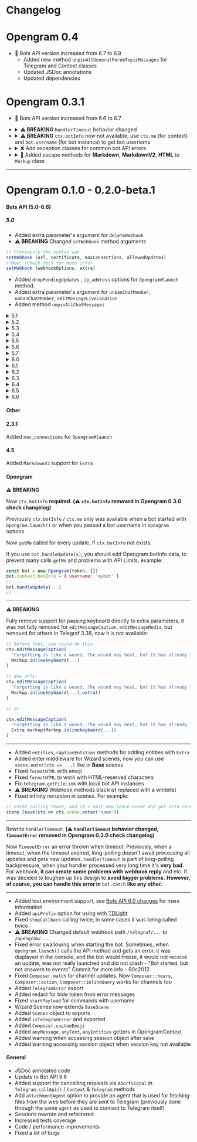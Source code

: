 
# Changelog

# Opengram 0.4

* 🤖 Bots API version increased from 6.7 to 6.8
  * Added new method `unpinAllGeneralForumTopicMessages` for Telegram and Context classes
  * Updated JSDoc annotations
  * Updated dependencies

# Opengram 0.3.1

* 🤖 Bots API version increased from 6.6 to 6.7
*   <details>
     <summary><b>⚠️ BREAKING</b> <code>handlerTimeout</code> behavior changed</summary>

     Previously in **Opengram 0.1.0 - 0.2.0-beta.1**, was added `TimeoutError`, which throwed if middleware chain executes
     more then `handlerTimeout`.

     From now, **Opengram** by default wait only 2000 ms before get new updates via polling or close webhook connectionю
    
     After **Opengram 0.3.0** handler timeout can be configured in 3 modes:
     ```js
     // For webhook closes webhook connection immedialtely
     // For polling - doesn't wait for updates processing and get new updates immediately
     const bot = new Opengram('...', { handlerTimeout: 0 })
    
     // For webhook - waits N milliseconds and closes connection
     // For polling - waits N milliseconds and get new updates if prev not processed completely
     const bot = new Opengram('...', { handlerTimeout: 2000 })
    
     // For webhook - waits for full update processing (but not recommened, because telegram repeat update after some timeout)
     // For polling - waits and get new updates only if all prev processed completely
     const bot = new Opengram('...', { handlerTimeout: Infinity })
     ```
    > ⚠️⚠️⚠️ **If you run your bot on serverless, you need to specify timeout in milliseconds or pass `Infinity` to prevent stopping code execution after closing webhook connection**
    </details>
*   <details>
     <summary><b>⚠️ BREAKING</b> <code>ctx.botInfo</code> now not available, use <code>ctx.me</code> (for context) and <code>bot.username</code> (for bot instance) to get bot username</summary>

     `getMe` called for every update, if `bot.username` not exists.

      If you use `bot.handleUpdate(s)`, set `bot.username` or pass `username` into `Opengram` constructor options, to prevent many `getMe` calls and problems with API Limits, example:

      ```javascript
      const bot = new Opengram(token, { username: 'botusername' }) // Via Opengram options
      bot.username = 'botusername' // Via username setter
      // ...
      bot.handleUpdate(...)
      // ...
      ```

    </details>

*   <details>
      <summary>❌ Add exception classes for common bot API errors.</summary>

      Now you can check what error occurred, **Opengram** provides ~82 classes for Bots API exceptions, which
      extends from common base exception types:
      * `BadRequest` - **HTTP 400**
      * `ConflictError` **HTTP 409**
      * `ForbiddenError` - **HTTP 403**

      Every basic exception class extends `TelegramError` class.

      For example, if you want to check is `sendMessage` returns error like this:

      ```js
      {
        response: {
          ok: false,
          error_code: 403,
          description: 'Forbidden: bot was blocked by the user'
        }
      }
      ```
      You can use:

      ```js
      const { TelegramError, Exceptions: { BotBlocked, ForbiddenError } } = require('opengram')

      try {
        await ctx.telegram.sendMessage(...)
      } catch (err) {
        console.log(err instanceof TelegramError) // true
        console.log(err instanceof ForbiddenError) // true
        console.log(err instanceof BotBlocked) // true
      }
      ```

      All unknown errors that don't match the http code or don't have a class can be checked as `TelegramError`:

      ```js
      bot.catch((err, ctx) => {
        if (err instanceof TelegramError) {
          console.log('Telegram returns error: ', err)
          return
        }

        throw err // throw unknown errors 
      })
      ```
    </details>

*   <details>
      <summary>📝 Added escape methods for <b>Markdown</b>, <b>MarkdownV2</b>, <b>HTML</b> to <code>Markup</code> class</summary>

    Now you can use this methods for escaping user input data and etc, example:
      ```js
      const { Markup, Markup: { HTML, md, mdv2} } = require('opengram')

      //...
      // Using methods
      bot.on('message', ctx => ctx.reply('<b>User name:</b>: ' + Markup.escapeHTML(ctx.from.first_name)))
      bot.on('message', ctx => ctx.reply('*User name:*: ' + Markup.escapeMarkdownV2(ctx.from.first_name)))
      bot.on('message', ctx => ctx.reply('*User name:*: ' + Markup.escapeMarkdown(ctx.from.first_name)))

      // Using template strings
      bot.on('message', ctx => ctx.reply(HTML`<b>User name:</b>: ${ctx.from.first_name}`))
      bot.on('message', ctx => ctx.reply(md`*User name:*: ${ctx.from.first_name}`))
      bot.on('message', ctx => ctx.reply(mdv2`*User name:*: ${ctx.from.first_name}`))
      ```

      </details>
---

# Opengram 0.1.0 - 0.2.0-beta.1

#### Bots API (5.0-6.6)


##### 5.0

*   Added extra parameter's argument for `deleteWebhook`
*   <b>⚠️ BREAKING</b> Changed <code>setWebhook</code> method arguments

```javascript
// Previously the syntax was
setWebhook (url, certificate, maxConnections, allowedUpdates)
//Now: (check docs for more info)
setWebhook (webhookOptions, extra)
```

*   Added `dropPendingUpdates` , `ip_address` options for `Opengram#launch` method.
*   Added extra parameter's argument for `unbanChatMember`, `unbanChatMember`, `editMessageLiveLocation`
*   Added method `unpinAllChatMessages`

<details>
  <summary>5.1</summary>

  *   Added support for `my_chat_member`, `chat_member`, `message_auto_delete_timer_changed`, `voice_chat_started`, `voice_chat_ended`, `voice_chat_participants_invited` events
  *   Added `createChatInviteLink`, `editChatInviteLink`, `revokeChatInviteLink` methods
  *   Added `myChatMember`, `chatMember` getters for Context
</details>

<details>
  <summary>5.2</summary>

  *   Added support for `voice_chat_participants_invited`, `voice_chat_scheduled` event
</details>

<details>
  <summary>5.3</summary>

  *   Added `inputFieldPlaceholder` for Markup class
  *   `deleteMyCommands`, `banChatMember`(`kickChatMember` marked as deprecated), `getChatMemberCount` (`getChatMembersCount` marked ad deprecated)
  *   Added extra parameter's argument for `setMyCommands`, `getMyCommands`
</details>

<details>
  <summary>5.4</summary>

  *   Added support for `chat_join_request` event
  *   Added `chatJoinRequest` getter for Context
  *   Added `approveChatJoinRequest`, `declineChatJoinRequest` methods
</details>

<details>
  <summary>5.5</summary>

  *   Added `banChatSenderChat`, `unbanChatSenderChat` method
  *   Added support for `spoiler` entity
</details>

<details>
  <summary>5.6</summary>

  *   Added the parameter protect_content to the methods `sendMessage`, `sendPhoto`, `sendVideo`, `sendAnimation`, `sendAudio`,
    `sendDocument`, `sendSticker`, `sendVideoNote`, `sendVoice`, `sendLocation`, `sendVenue`, `sendContact`, `sendPoll`,
    `sendDice`, `sendInvoice`, `sendGame`, `sendMediaGroup`, `copyMessage`, `forwardMessage`, `reply`, `replyWithHTML`,
    `replyWithMarkdown`, `replyWithMarkdownV2` to allow sending messages with protected content to any chat.
  *   Added support for spoiler entities
</details>

<details>
  <summary>5.7</summary>

  *   Added the parameter webm_sticker to the methods `createNewStickerSet` and `addStickerToSet`.
</details>

<details>
  <summary>6.0</summary>

  *   Added web app button for keyboard & inline-keyboard
  *   Added `answerWebAppQuery` for sending an answer to a Web App query, which originated from an inline button of the 'web_app' type.
  *   Added event `web_app_data`
  *   Added methods `setChatMenuButton` and `getChatMenuButton` for managing the behavior of the bots menu button in private chats.
  *   Added methods `setMyDefaultAdministratorRights` and `getMyDefaultAdministratorRights` for managing the bots default administrator rights.
  *   Added support for t.me links that can be used to add the bot to groups and channels as an administrator.
</details>

<details>
  <summary>6.1</summary>

  *   Added the method `createInvoiceLink` to generate an HTTP link for an invoice.
  *   Added `secret_token` support for webhooks.
</details>

<details>
  <summary>6.2</summary>

  *   Added support for `custom_emoji` message entity
  *   Added the method `getCustomEmojiStickers`.
</details>

<details>
  <summary>6.3</summary>

  *   Added auto reference `message_thread_id` for context methods `reply`, `replyWithPhoto`, `replyWithMediaGroup`,
    `replyWithAudio`, `replyWithDice`, `replyWithDocument`, `replyWithSticker`, `replyWithVideo`, `replyWithAnimation`,
    `replyWithVideoNote`, `replyWithInvoice`, `replyWithGame`, `replyWithVoice`, `replyWithPoll`, `replyWithQuiz`,
    `replyWithChatAction`, `replyWithLocation`, `replyWithVenue`, `replyWithContact`
  * Added the methods `createForumTopic`, `editForumTopic`, `closeForumTopic`, `reopenForumTopic`, `deleteForumTopic`,
  `unpinAllForumTopicMessages`, and `getForumTopicIconStickers` for forum topic management.
</details>

<details>
  <summary>6.4</summary>

  *   Added auto reference `message_thread_id` for context method `sendChatAction`
</details>

<details>
  <summary>6.5</summary>

  *   Added keyboard buttons `userRequest`, `botRequest`, `groupRequest`, `channelRequest`
</details>

<details>
  <summary>6.6</summary>

  *   Added methods `setMyDescription`, `getMyDescription`, `setMyShortDescription`, `getMyShortDescription`

  *   Added the method setCustomEmojiStickerSetThumbnail for editing the thumbnail of custom emoji sticker sets created by the bot.
  *   Added the method setStickerSetTitle for editing the title of sticker sets created by the bot.
  *   Added the method deleteStickerSet for complete deletion of a given sticker set that was created by the bot.
  *   Added the method setStickerEmojiList for changing the list of emoji associated with a sticker.
  *   Added the method setStickerKeywords for changing the search keywords assigned to a sticker.
  *   Added the method setStickerMaskPosition for changing the mask position of a mask sticker.
  *   Added `setStickerSetThumbnail`, `setStickerSetThumb` now **deprecated**
</details>

#### Other

#### 2.3.1

Added `max_connections` for `Opengram#launch`

#### 4.5

Added `MarkdownV2` support for `Extra`

#### Opengram

<b>⚠️ BREAKING</b>

Now `ctx.botInfo` **required**. **(⚠️ `ctx.botInfo` removed in Opengram 0.3.0 check changelog)**

Previously `ctx.botInfo` / `ctx.me` only was available when a bot started with `Opengram.launch()` or when you passed a bot username in `Opengram` options. 

Now `getMe` called for every update, if `ctx.botInfo` not exists.

If you use `bot.handleUpdate(s)`, you should add Opengram.botInfo data, to prevent many calls `getMe` and problems with API Limits, example:
```javascript
const bot = new Opengram(token, {})
bot.context.botInfo = { username: 'mybot' }
// ...
bot.handleUpdate(...)
// ...
```
---

**⚠️ BREAKING**

Fully remove support for passing keyboard directly to extra parameters, it was not fully removed for `editMessageCaption`, `editMessageMedia`, but removed for others in Telegraf 3.38, now it is not available:

```js
// Before that, you could do this
ctx.editMessageCaption(
  'Forgetting is like a wound. The wound may heal, but it has already left a - scar.',
  Markup.inlinekeybaord(...)
)

// Now only:
ctx.editMessageCaption(
  'Forgetting is like a wound. The wound may heal, but it has already left a - scar.',
  Markup.inlinekeybaord(...).extra()
)

// Or

ctx.editMessageCaption(
  'Forgetting is like a wound. The wound may heal, but it has already left a - scar.',
  Extra.markup(Markup.inlinekeybaord(...))
)
```

---

*   Added `entities`, `captionEntities` methods for adding entities with `Extra`
*   Added enter middleware for Wizard scenes, now you can use `scene.enter(ctx => ...)` like in **Base** scenes
*   Fixed `formatHTML` with emoji
*   Fixed `formatHTML` to work with HTML-reserved characters
*   Fix `telegram.getFileLink` with local bot API instances
*   **⚠️ BREAKING** Webhook methods blacklist replaced with a whitelist
*   Fixed infinity recursion in scenes. For example:

```javascript
// Enter calling leave, and it's emit new leave event and get into recursion
scene.leave(ctx => ctx.scene.enter('name'))
```

---

Rewrite <code>handlerTimeout</code>. **(⚠️ `handlerTimeout` behavior changed, `TimeoutError` removed in Opengram 0.3.0 check changelog)**

Now `TimeoutError` an error thrown when timeout. Previously, when a timeout, when the timeout expired, long-polling doesn't await processing all updates and gets new updates. `handlerTimeout` is part of long-polling backpressure, when your handler processed very long time it's **very bad**. For webhook, **it can create some problems with webhook reply** and etc. It was decided to toughen up this design to **avoid bigger problems.** **However, of course, you can handle this error in** `bot.catch` **like any other.**

---

*   Added test environment support, see [Bots API 6.0 changes](https://core.telegram.org/bots/webapps#using-bots-in-the-test-environment) for mare information
*   Added `apiPrefix` option for using with [TDLight](https://github.com/tdlight-team/tdlight)
*   Fixed `stopCallback` calling twice, in some cases it was being called twice
*   **⚠️ BREAKING** Changed default webhook path `/telegraf/...` to `/opengram/...`
*   Fixed error swallowing when starting the bot. Sometimes, when `Opengram.launch()` calls the API method and gets an error, it was displayed in the console, and the bot would freeze, it would not receive an update, was not really launched and did not crash - "Bot started, but not answers to events" Commit for more info - 90c2012
*   Fixed `Composer.match` for channel updates. Now `Composer::hears`, `Composer::action`, `Composer::inlineQuery` works for channels too
*   Added `TelegramError` export
*   Added redact for hide token from error messages
*   Fixed `startPayload` for commands with username
*   Wizard Scenes now extends `BaseScene`
*   Added `Scenes` object to exports
*   Added `isTelegramError` and exported
*   Added `Composer.customEmoji`
*   Added `anyMessage`, `anyText`, `anyEntities` getters in OpengramContext
*   Added warning when accessing session object after save
*   Added warning accessing session object when session key not available

#### General
*   JSDoc annotated code
*   Update to Bot API 6.6
*   Added support for cancelling requests via `AbortSignal` in `Telegram.callApi()` / `Context` & `Telegram` methods
*   Add `attachmentAgent` option to provide an agent that is used for fetching files from the web before they are sent to Telegram (previously done through the same `agent` as used to connect to Telegram itself)
*   Sessions rewrote and refactored
*   Increased tests coverage
*   Code / performance improvements
*   Fixed a lot of bugs
